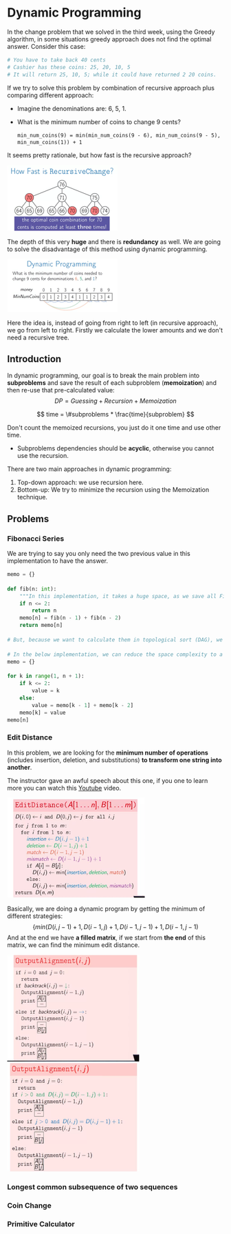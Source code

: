 # Dynamic Programming

In the change problem that we solved in the third week, using the Greedy algorithm, in some situations greedy approach does not find the optimal answer. Consider this case:

```python
# You have to take back 40 cents
# Cashier has these coins: 25, 20, 10, 5
# It will return 25, 10, 5; while it could have returned 2 20 coins.
```

If we try to solve this problem by combination of recursive approach plus comparing different approach:

* Imagine the denominations are: 6, 5, 1.

* What is the minimum number of coins to change 9 cents?

  ```shell
  min_num_coins(9) = min(min_num_coins(9 - 6), min_num_coins(9 - 5), min_num_coins(1)) + 1
  ```

It seems pretty rationale, but how fast is the recursive approach?

<img src="assets/dynamic-01.png" style="zoom:25%" />

The depth of this very **huge** and there is **redundancy** as well. We are going to solve the disadvantage of this method using dynamic programming.

<img src="assets/dynamic-02.png" style="zoom:25%" />

Here the idea is, instead of going from right to left (in recursive approach), we go from left to right. Firstly we calculate the lower amounts and we don't need a recursive tree.

## Introduction

In dynamic programming, our goal is to break the main problem into **subproblems** and save the result of each subproblem (**memoization**) and then re-use that  pre-calculated value:
$$
DP = Guessing + Recursion + Memoization
$$

$$
time = \#subproblems * \frac{time}{subproblem}
$$

Don't count the memoized recursions, you just do it one time and use other time.

* Subproblems dependencies should be **acyclic**, otherwise you cannot use the recursion.

There are two main approaches in dynamic programming:

1. Top-down approach: we use recursion here.
2. Bottom-up: We try to minimize the recursion using the Memoization technique. 

## Problems

### Fibonacci Series

We are trying to say you only need the two previous value in this implementation to have the answer.

```python
memo = {}

def fib(n: int):
    """In this implementation, it takes a huge space, as we save all Fibonacci series inside the mapping object."""
    if n <= 2:
        return n
    memo[n] = fib(n - 1) + fib(n - 2)
    return memo[n]

# But, because we want to calculate them in topological sort (DAG), we can go for this one:

# In the below implementation, we can reduce the space complexity to a constant by only holding the last two values, as we are going from bottom to up we don't the old values in the future.
memo = {}

for k in range(1, n + 1):
    if k <= 2:
        value = k
    else:
        value = memo[k - 1] + memo[k - 2]
    memo[k] = value
memo[n]

```

### Edit Distance

In this problem, we are looking for the **minimum number of operations** (includes insertion, deletion, and substitutions) **to transform one string into another**.

The instructor gave an awful speech about this one, if you one to learn more you can watch this [Youtube](https://www.youtube.com/watch?v=We3YDTzNXEk) video.

<img src="assets/dynamic-03.png" style="zoom:60%" />

Basically, we are doing a dynamic program by getting the minimum of different strategies:
$$
\Big\{min(D(i, j - 1) + 1, D(i - 1, j) + 1, D(i-1, j-1) + 1, D(i - 1, j - 1)
$$
And at the end we have **a filled matrix**, if we start from **the end** of this matrix, we can find the minimum edit distance.

<img src="assets/dynamic-04.png" style="zoom:30%" />

<img src="assets/dynamic-05.png" style="zoom:30%" />

### Longest common subsequence of two sequences

### Coin Change

### Primitive Calculator